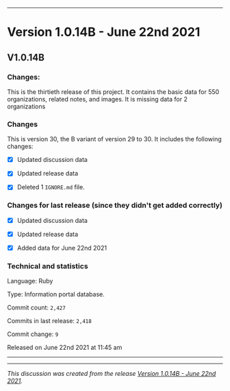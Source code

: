 
***

# Version 1.0.14B - June 22nd 2021

## V1.0.14B

### Changes:

This is the thirtieth release of this project. It contains the basic data for 550 organizations, <!-- (fork count minus 2) !--> related notes, and images. It is missing data for 2 organizations

### Changes

This is version 30, the B variant of version 29 to 30. It includes the following changes:

- [x] Updated discussion data

- [x] Updated release data

- [x] Deleted 1 `IGNORE.md` file.

### Changes for last release (since they didn't get added correctly)

- [x] Updated discussion data

- [x] Updated release data

- [x] Added data for June 22nd 2021

### Technical and statistics

Language: Ruby

Type: Information portal database.

Commit count: `2,427`

Commits in last release: `2,418`

Commit change: `9`

Released on June 22nd 2021 at 11:45 am

***


<hr /><em>This discussion was created from the release <a href='https://github.com/seanpm2001/GitHub_Organization_Info/releases/tag/V1.0.14B'>Version 1.0.14B - June 22nd 2021</a>.</em>

